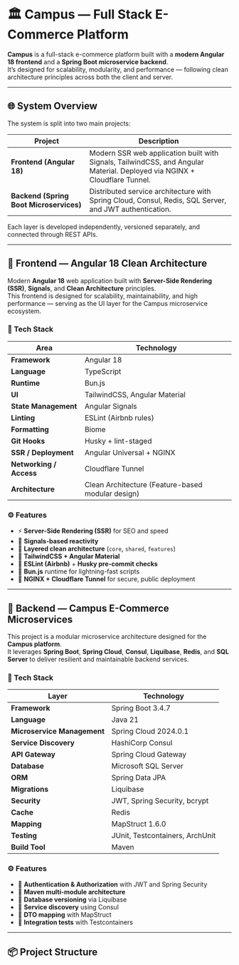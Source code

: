 # 🏛️ Campus — Full Stack E-Commerce Platform

**Campus** is a full-stack e-commerce platform built with a **modern Angular 18 frontend** and a **Spring Boot microservice backend**.  
It’s designed for scalability, modularity, and performance — following clean architecture principles across both the client and server.

---

## 🌐 System Overview

The system is split into two main projects:

| Project | Description |
|----------|--------------|
| **Frontend (Angular 18)** | Modern SSR web application built with Signals, TailwindCSS, and Angular Material. Deployed via NGINX + Cloudflare Tunnel. |
| **Backend (Spring Boot Microservices)** | Distributed service architecture with Spring Cloud, Consul, Redis, SQL Server, and JWT authentication. |

Each layer is developed independently, versioned separately, and connected through REST APIs.

---

## 🧠 Frontend — Angular 18 Clean Architecture

Modern **Angular 18** web application built with **Server-Side Rendering (SSR)**, **Signals**, and **Clean Architecture** principles.  
This frontend is designed for scalability, maintainability, and high performance — serving as the UI layer for the Campus microservice ecosystem.

### 🧱 Tech Stack

| Area | Technology |
|-------|-------------|
| **Framework** | Angular 18 |
| **Language** | TypeScript |
| **Runtime** | Bun.js |
| **UI** | TailwindCSS, Angular Material |
| **State Management** | Angular Signals |
| **Linting** | ESLint (Airbnb rules) |
| **Formatting** | Biome |
| **Git Hooks** | Husky + lint-staged |
| **SSR / Deployment** | Angular Universal + NGINX |
| **Networking / Access** | Cloudflare Tunnel |
| **Architecture** | Clean Architecture (Feature-based modular design) |

### ⚙️ Features
- ⚡ **Server-Side Rendering (SSR)** for SEO and speed  
- 🧠 **Signals-based reactivity**  
- 🧰 **Layered clean architecture** (`core`, `shared`, `features`)  
- 🎨 **TailwindCSS + Angular Material**  
- 🧹 **ESLint (Airbnb)** + **Husky pre-commit checks**  
- 🔄 **Bun.js** runtime for lightning-fast scripts  
- 🧊 **NGINX + Cloudflare Tunnel** for secure, public deployment  

---

## 🧩 Backend — Campus E-Commerce Microservices

This project is a modular microservice architecture designed for the **Campus platform**.  
It leverages **Spring Boot**, **Spring Cloud**, **Consul**, **Liquibase**, **Redis**, and **SQL Server** to deliver resilient and maintainable backend services.

### 🧱 Tech Stack

| Layer | Technology |
|--------|-------------|
| **Framework** | Spring Boot 3.4.7 |
| **Language** | Java 21 |
| **Microservice Management** | Spring Cloud 2024.0.1 |
| **Service Discovery** | HashiCorp Consul |
| **API Gateway** | Spring Cloud Gateway |
| **Database** | Microsoft SQL Server |
| **ORM** | Spring Data JPA |
| **Migrations** | Liquibase |
| **Security** | JWT, Spring Security, bcrypt |
| **Cache** | Redis |
| **Mapping** | MapStruct 1.6.0 |
| **Testing** | JUnit, Testcontainers, ArchUnit |
| **Build Tool** | Maven |

### ⚙️ Features
- 🔑 **Authentication & Authorization** with JWT and Spring Security  
- 🧩 **Maven multi-module architecture**  
- 🔄 **Database versioning** via Liquibase  
- 🧠 **Service discovery** using Consul  
- 🧰 **DTO mapping** with MapStruct  
- 🧪 **Integration tests** with Testcontainers  

---

## 📦 Project Structure

